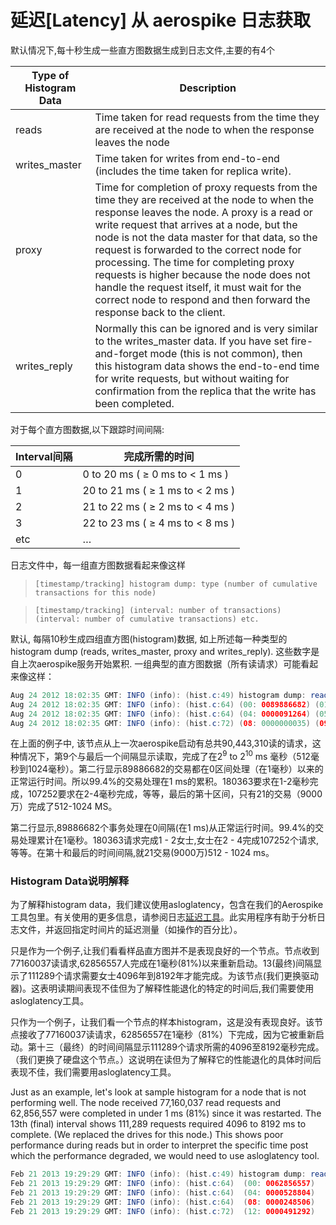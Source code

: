 # 延迟[Latency] 从 aerospike 日志获取

默认情况下,每十秒生成一些直方图数据生成到日志文件,主要的有4个

| Type of Histogram Data | Description |
| -- | -- |
| reads | Time taken for read requests from the time they are received at the node to when the response leaves the node |
| writes_master | Time taken for writes from end-to-end (includes the time taken for replica write).|
| proxy | Time for completion of proxy requests from the time they are received at the node to when the response leaves the node. A proxy is a read or write request that arrives at a node, but the node is not the data master for that data, so the request is forwarded to the correct node for processing. The time for completing proxy requests is higher because the node does not handle the request itself, it must wait for the correct node to respond and then forward the response back to the client. |
| writes_reply | Normally this can be ignored and is very similar to the writes_master data. If you have set fire-and-forget mode (this is not common), then this histogram data shows the end-to-end time for write requests, but without waiting for confirmation from the replica that the write has been completed.|


对于每个直方图数据,以下跟踪时间间隔:

| Interval间隔 | 完成所需的时间 |
| -- | -- |
| 0 | 0 to 20 ms ( ≥ 0 ms to < 1 ms ) |
| 1 | 20 to 21 ms ( ≥ 1 ms to < 2 ms ) |
| 2 | 21 to 22 ms ( ≥ 2 ms to < 4 ms ) |
| 3 | 22 to 23 ms ( ≥ 4 ms to < 8 ms )|
|etc| … |


日志文件中，每一组直方图数据看起来像这样

>```[timestamp/tracking] histogram dump: type (number of cumulative transactions for this node)```

>```[timestamp/tracking] (interval: number of transactions) (interval: number of cumulative transactions) etc.```


默认, 每隔10秒生成四组直方图(histogram)数据, 如上所述每一种类型的histogram dump (reads, writes_master, proxy and writes_reply). 这些数字是自上次aerospike服务开始累积. 一组典型的直方图数据（所有读请求）可能看起来像这样：

```java 
Aug 24 2012 18:02:35 GMT: INFO (info): (hist.c:49) histogram dump: reads (90443310 total)
Aug 24 2012 18:02:35 GMT: INFO (info): (hist.c:64) (00: 0089886682) (01: 0000180363) (02: 0000107252) (03: 0000150313)
Aug 24 2012 18:02:35 GMT: INFO (info): (hist.c:64) (04: 0000091264) (05: 0000024060) (06: 0000003137) (07: 0000000154)
Aug 24 2012 18:02:35 GMT: INFO (info): (hist.c:72) (08: 0000000035) (09: 0000000029) (10: 0000000021)
```

在上面的例子中, 该节点从上一次aerospike启动有总共90,443,310读的请求，这种情况下，第9个与最后一个间隔显示读取，完成了在2<sup>9</sup> to 2<sup>10</sup> ms 毫秒（512毫秒到1024毫秒）。第二行显示89886682的交易都在0区间处理（在1毫秒）以来的正常运行时间。所以99.4%的交易处理在1 ms的累积。180363要求在1-2毫秒完成，107252要求在2-4毫秒完成，等等，最后的第十区间，只有21的交易（9000万）完成了512-1024 MS。

第二行显示,89886682个事务处理在0间隔(在1 ms)从正常运行时间。99.4%的交易处理累计在1毫秒。180363请求完成1 - 2女士,女士在2 - 4完成107252个请求,等等。在第十和最后的时间间隔,就21交易(9000万)512 - 1024 ms。



### Histogram Data说明解释
为了解释histogram data，我们建议使用asloglatency，包含在我们的Aerospike工具包里。有关使用的更多信息，请参阅日志[延迟工具](http://www.aerospike.com/docs/tools/asloglatency/)。此实用程序有助于分析日志文件，并返回指定时间片的延迟测量（如操作的百分比）。

只是作为一个例子,让我们看看样品直方图并不是表现良好的一个节点。节点收到77160037读请求,62856557人完成在1毫秒(81%)以来重新启动。13(最终)间隔显示了111289个请求需要女士4096年到8192年才能完成。为该节点(我们更换驱动器)。这表明读期间表现不佳但为了解释性能退化的特定的时间后,我们需要使用asloglatency工具。

只作为一个例子，让我们看一个节点的样本histogram，这是没有表现良好。该节点接收了77160037读请求，62856557在1毫秒（81%）下完成，因为它被重新启动。第十三（最终）的时间间隔显示111289个请求所需的4096至8192毫秒完成。（我们更换了硬盘这个节点。）这说明在读但为了解释它的性能退化的具体时间后表现不佳，我们需要用asloglatency工具。

Just as an example, let's look at sample histogram for a node that is not performing well. The node received 77,160,037 read requests and 62,856,557 were completed in under 1 ms (81%) since it was restarted. The 13th (final) interval shows 111,289 requests required 4096 to 8192 ms to complete. (We replaced the drives for this node.) This shows poor performance during reads but in order to interpret the specific time post which the performance degraded, we would need to use asloglatency tool.

```java 
Feb 21 2013 19:29:29 GMT: INFO (info): (hist.c:49) histogram dump: reads (77160037 total)
Feb 21 2013 19:29:29 GMT: INFO (info): (hist.c:64)  (00: 0062856557)  (01: 0006010842)  (02: 0002984053)  (03: 0001201477) 
Feb 21 2013 19:29:29 GMT: INFO (info): (hist.c:64)  (04: 0000528804)  (05: 0000526571)  (06: 0000479380)  (07: 0000307062) 
Feb 21 2013 19:29:29 GMT: INFO (info): (hist.c:64)  (08: 0000248506)  (09: 0000343465)  (10: 0000536859)  (11: 0000533880) 
Feb 21 2013 19:29:29 GMT: INFO (info): (hist.c:72)  (12: 0000491292)  (13: 0000111289)
```